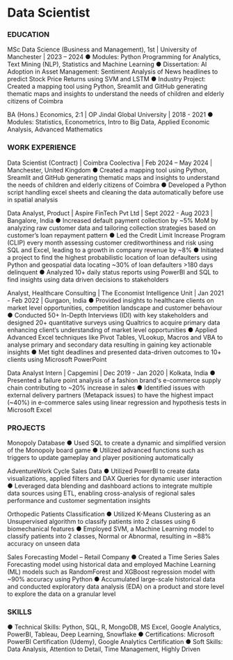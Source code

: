 # Data Scientist 

### EDUCATION
MSc Data Science (Business and Management), 1st | University of Manchester | 2023 – 2024
●	Modules: Python Programming for Analytics, Text Mining (NLP), Statistics and Machine Learning 
●	Dissertation: AI Adoption in Asset Management: Sentiment Analysis of News headlines to predict Stock Price Returns using SVM and LSTM
●	Industry Project:  Created a mapping tool using Python, Sreamlit and GitHub generating thematic maps and insights to understand the needs of children and elderly citizens of Coimbra 

BA (Hons.) Economics, 2:1 | OP Jindal Global University | 2018 - 2021
●	Modules: Statistics, Econometrics, Intro to Big Data, Applied Economic Analysis, Advanced Mathematics


### WORK EXPERIENCE
Data Scientist (Contract) | Coimbra Coolectiva | Feb 2024 – May 2024 | Manchester, United Kingdom 
●	Created a mapping tool using Python, Sreamlit and GitHub generating thematic maps and insights to understand the needs of children and elderly citizens of Coimbra 
●	Developed a Python script handling excel sheets and cleaning the data automatically before use in spatial analysis

Data Analyst, Product | Aspire FinTech Pvt Ltd | Sept 2022 - Aug 2023 | Bangalore, India
●	Increased default payment collection by ~5% MoM by analyzing raw customer data and tailoring collection strategies based on customer’s loan repayment pattern
●	Led the Credit Limit Increase Program (CLIP) every month assessing customer creditworthiness and risk using SQL and Excel, leading to a growth in company revenue by ~8%
●	Initiated a project to find the highest probabilistic location of loan defaulters using Python and geospatial data locating ~30% of loan defaulters >180 days delinquent
●	Analyzed 10+ daily status reports using PowerBI and SQL to find insights using data driven decisions to stakeholders 

Analyst, Healthcare Consulting | The Economist Intelligence Unit | Jan 2021 - Feb 2022 | Gurgaon, India
●	Provided insights to healthcare clients on market level opportunities, competition landscape and customer behaviour
●	Conducted 50+ In-Depth Interviews (IDI) with key stakeholders and designed 20+ quantitative surveys using Qualtrics to acquire primary data enhancing client’s understanding of market level opportunities
●	Applied Advanced Excel techniques like Pivot Tables, VLookup, Macros and VBA to analyse primary and secondary data resulting in gaining key actionable insights
●	Met tight deadlines and presented data-driven outcomes to 10+ clients using Microsoft PowerPoint

Data Analyst Intern | Capgemini | Dec 2019 - Jan 2020 | Kolkata, India
●	Presented a failure point analysis of a fashion brand's e-commerce supply chain contributing to ~20% increase in sales
●	Identified issues with external delivery partners (Metapack issues) to have the highest impact (~40%) in e-commerce sales using linear regression and hypothesis tests in Microsoft Excel

### PROJECTS
Monopoly Database
●	Used SQL to create a dynamic and simplified version of the Monopoly board game
●	Utilized advanced functions such as triggers to update gameplay and player positioning automatically

AdventureWork Cycle Sales Data 
●	Utilized PowerBI to create data visualizations, applied filters and DAX Queries for dynamic user interaction
●	Leveraged data blending and dashboard actions to integrate multiple data sources using ETL, enabling cross-analysis of regional sales performance and customer segmentation insights

Orthopedic Patients Classification 
●	Utilized K-Means Clustering as an Unsupervised algorithm to classify patients into 2 classes using 6 biomechanical features
●	Employed SVM, a Machine Learning model to classify patients into 2 classes, Normal or Abnormal, resulting in ~88% accuracy on unseen data

Sales Forecasting Model – Retail Company
●	Created a Time Series Sales Forecasting model using historical data and employed Machine Learning (ML) models such as RandomForest and XGBoost regression model with ~90% accuracy using Python 
●	Accumulated large-scale historical data and conducted exploratory data analysis (EDA) on a product and store level to explore the data on a granular level

### SKILLS
●	Technical Skills: Python, SQL, R, MongoDB, MS Excel, Google Analytics, PowerBI, Tableau, Deep Learning, Snowflake
●	Certifications: Microsoft PowerBI Certification (Udemy), Google Analytics Certification
●	Soft Skills: Data Analysis, Attention to Detail, Time Management, Highly Driven

